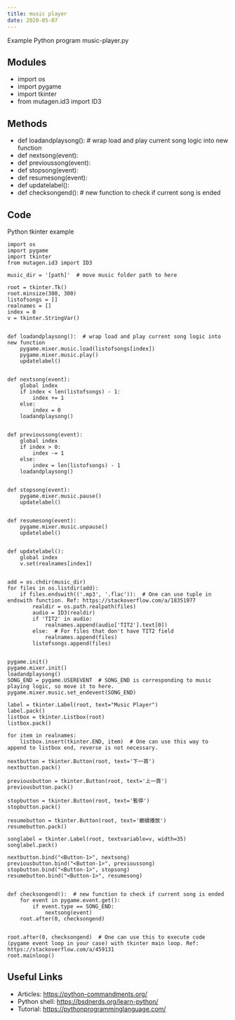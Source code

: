 ```yaml
---
title: music player
date: 2020-05-07
---
```

Example Python program music-player.py

## Modules

* import os
* import pygame
* import tkinter
* from mutagen.id3 import ID3

## Methods

* def loadandplaysong():  # wrap load and play current song logic into new function
* def nextsong(event):
* def previoussong(event):
* def stopsong(event):
* def resumesong(event):
* def updatelabel():
* def checksongend():  # new function to check if current song is ended

## Code

Python tkinter example

    import os
    import pygame
    import tkinter
    from mutagen.id3 import ID3
    
    music_dir = '[path]'  # move music folder path to here
    
    root = tkinter.Tk()
    root.minsize(300, 300)
    listofsongs = []
    realnames = []
    index = 0
    v = tkinter.StringVar()
    
    
    def loadandplaysong():  # wrap load and play current song logic into new function
        pygame.mixer.music.load(listofsongs[index])
        pygame.mixer.music.play()
        updatelabel()
    
    
    def nextsong(event):
        global index
        if index < len(listofsongs) - 1:
            index += 1
        else:
            index = 0
        loadandplaysong()
    
    
    def previoussong(event):
        global index
        if index > 0:
            index -= 1
        else:
            index = len(listofsongs) - 1
        loadandplaysong()
    
    
    def stopsong(event):
        pygame.mixer.music.pause()
        updatelabel()
    
    
    def resumesong(event):
        pygame.mixer.music.unpause()
        updatelabel()
    
    
    def updatelabel():
        global index
        v.set(realnames[index])
    
    
    add = os.chdir(music_dir)
    for files in os.listdir(add):
        if files.endswith(('.mp3', '.flac')):  # One can use tuple in endswith function. Ref: https://stackoverflow.com/a/18351977
            realdir = os.path.realpath(files)
            audio = ID3(realdir)
            if 'TIT2' in audio:
                realnames.append(audio['TIT2'].text[0])
            else:  # For files that don't have TIT2 field
                realnames.append(files)
            listofsongs.append(files)
    
    
    pygame.init()
    pygame.mixer.init()
    loadandplaysong()
    SONG_END = pygame.USEREVENT  # SONG_END is corresponding to music playing logic, so move it to here.
    pygame.mixer.music.set_endevent(SONG_END)
    
    label = tkinter.Label(root, text="Music Player")
    label.pack()
    listbox = tkinter.Listbox(root)
    listbox.pack()
    
    for item in realnames:
        listbox.insert(tkinter.END, item)  # One can use this way to append to listbox end, reverse is not necessary.
    
    nextbutton = tkinter.Button(root, text='下一首')
    nextbutton.pack()
    
    previousbutton = tkinter.Button(root, text='上一首')
    previousbutton.pack()
    
    stopbutton = tkinter.Button(root, text='暫停')
    stopbutton.pack()
    
    resumebutton = tkinter.Button(root, text='繼續播放')
    resumebutton.pack()
    
    songlabel = tkinter.Label(root, textvariable=v, width=35)
    songlabel.pack()
    
    nextbutton.bind("<Button-1>", nextsong)
    previousbutton.bind("<Button-1>", previoussong)
    stopbutton.bind("<Button-1>", stopsong)
    resumebutton.bind("<Button-1>", resumesong)
    
    
    def checksongend():  # new function to check if current song is ended
        for event in pygame.event.get():
            if event.type == SONG_END:
                nextsong(event)
        root.after(0, checksongend)
    
    
    root.after(0, checksongend)  # One can use this to execute code (pygame event loop in your case) with tkinter main loop. Ref: https://stackoverflow.com/a/459131
    root.mainloop()
    

## Useful Links

- Articles: https://python-commandments.org/
- Python shell: https://bsdnerds.org/learn-python/
- Tutorial: https://pythonprogramminglanguage.com/
